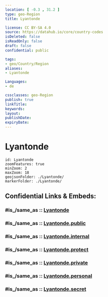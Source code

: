 ```yaml
---
location: [ -0.3 , 31.2 ] 
type: geo-Region
title: Lyantonde

license: CC BY-SA 4.0
source: https://datahub.io/core/country-codes
isDeleted: false
isReadOnly: false
draft: false
confidential: public

tags:
- geo/Country/Region
aliases:
- Lyantonde

Languages:
- de

cssclasses: geo-Region
publish: true
linkTitle: 
keywords: 
layout: 
publishDate: 
expiryDate: 
---
```


# Lyantonde

```leaflet
id: Lyantonde
zoomFeatures: true 
minZoom: 2 
maxZoom: 18
geojsonFolder: ./Lyantonde/
markerFolder: ./Lyantonde/
```


## Confidential Links & Embeds: 

### #is_/same_as :: [Lyantonde](/_Standards/Earth/Continent/Africa/Africa~Central/Uganda/regions~Uganda/Uganda~Central/Lyantonde.md) 

### #is_/same_as :: [Lyantonde.public](/_public/Earth/Continent/Africa/Africa~Central/Uganda/regions~Uganda/Uganda~Central/Lyantonde.public.md) 

### #is_/same_as :: [Lyantonde.internal](/_internal/Earth/Continent/Africa/Africa~Central/Uganda/regions~Uganda/Uganda~Central/Lyantonde.internal.md) 

### #is_/same_as :: [Lyantonde.protect](/_protect/Earth/Continent/Africa/Africa~Central/Uganda/regions~Uganda/Uganda~Central/Lyantonde.protect.md) 

### #is_/same_as :: [Lyantonde.private](/_private/Earth/Continent/Africa/Africa~Central/Uganda/regions~Uganda/Uganda~Central/Lyantonde.private.md) 

### #is_/same_as :: [Lyantonde.personal](/_personal/Earth/Continent/Africa/Africa~Central/Uganda/regions~Uganda/Uganda~Central/Lyantonde.personal.md) 

### #is_/same_as :: [Lyantonde.secret](/_secret/Earth/Continent/Africa/Africa~Central/Uganda/regions~Uganda/Uganda~Central/Lyantonde.secret.md)

